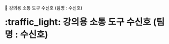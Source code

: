 

<span textSize="34px"> :traffic_light: </span> <span id="title">  강의용 소통 도구 수신호 (팀명 : 수신호) </span>


<h1 style="display:inline"> :traffic_light: 강의용 소통 도구 수신호 (팀명 : 수신호)</h1>


